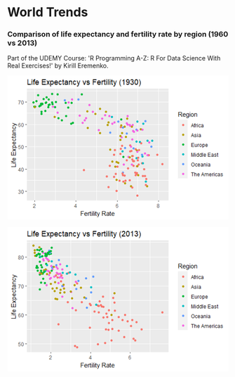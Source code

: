 # World Trends 

### Comparison of life expectancy and fertility rate by region (1960 vs 2013) 

Part of the UDEMY Course: 'R Programming A-Z: R For Data Science With Real Exercises!' by Kirill Eremenko.

![alt text](https://github.com/sebasquirarte/R-Programming-A-Z/blob/main/World-Trends/Graphs/Plot%20(1930).png)

![alt text](https://github.com/sebasquirarte/R-Programming-A-Z/blob/main/World-Trends/Graphs/Plot%20(2013).png)
